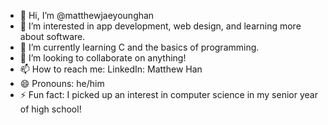 - 👋 Hi, I’m @matthewjaeyounghan
- 👀 I’m interested in app development, web design, and learning more about software.
- 🌱 I’m currently learning C and the basics of programming.
- 💞️ I’m looking to collaborate on anything!
- 📫 How to reach me: LinkedIn: Matthew Han
- 😄 Pronouns: he/him
- ⚡ Fun fact: I picked up an interest in computer science in my senior year of high school!

<!---
matthewjaeyounghan/matthewjaeyounghan is a ✨ special ✨ repository because its `README.md` (this file) appears on your GitHub profile.
You can click the Preview link to take a look at your changes.
--->
